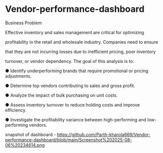 # Vendor-performance-dashboard
Business Problem 

Effective inventory and sales management are critical for optimizing 

profitability in the retail and wholesale industry. Companies need to ensure 

that they are not incurring losses due to inefficient pricing, poor inventory 

turnover, or vendor dependency. The goal of this analysis is to: 

● Identify underperforming brands that require promotional or pricing 
adjustments. 

● Determine top vendors contributing to sales and gross profit. 

● Analyze the impact of bulk purchasing on unit costs. 

● Assess inventory turnover to reduce holding costs and improve 
efficiency. 

● Investigate the profitability variance between high-performing and 
low-performing vendors.

snapshot of dashboard - https://github.com/Parth-kharola669/Vendor-performance-dashboard/blob/main/Screenshot%202025-08-06%20234614.png
